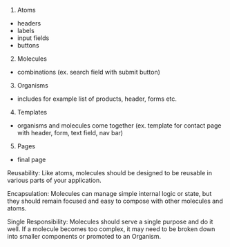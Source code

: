 1. Atoms
- headers
- labels
- input fields
- buttons

2. Molecules
- combinations (ex. search field with submit button)

3. Organisms 
- includes for example list of products, header, forms etc.

4. Templates
- organisms and molecules come together (ex. template for contact page with header, form, text field, nav bar)

5. Pages
- final page


Reusability: Like atoms, molecules should be designed to be reusable in various parts of your application.

Encapsulation: Molecules can manage simple internal logic or state, but they should remain focused and easy to compose with other molecules and atoms.

Single Responsibility: Molecules should serve a single purpose and do it well. If a molecule becomes too complex, it may need to be broken down into smaller components or promoted to an Organism.
